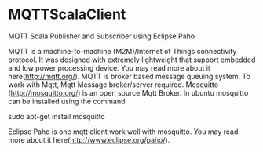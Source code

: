 MQTTScalaClient
==========

MQTT Scala Publisher and Subscriber using Eclipse Paho


MQTT is a machine-to-machine (M2M)/Internet of Things connectivity protocol. 
It was designed with extremely lightweight that support embedded and low power processing device. You may read more about it here(http://mqtt.org/). 
MQTT is broker based message queuing system. To work with Mqtt, Mqtt Message broker/server required. 
Mosquitto (http://mosquitto.org/) is an open source Mqtt Broker. 
In ubuntu mosquitto can be installed using the command 

sudo apt-get install mosquitto

Eclipse Paho is one mqtt client work well with mosquitto. You may read more about it here(http://www.eclipse.org/paho/).
